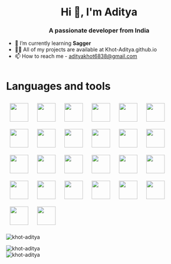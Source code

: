 <link rel="preconnect" href="https://fonts.googleapis.com">
<link rel="preconnect" href="https://fonts.gstatic.com" crossorigin>
<link href="https://fonts.googleapis.com/css2?family=Tajawal:wght@300&display=swap" rel="stylesheet">

<h1 align="center" class="header">Hi 👋, I'm Aditya</h1>
<h3 align="center" >A passionate developer from India</h3>

- 🌱 I’m currently learning **Sagger**
- 👨‍💻 All of my projects are available at Khot-Aditya.github.io
- 📫 How to reach me - adityakhot6838@gmail.com


<h1 style="margin-top:50px">Languages and tools</h1>
<span style="flex">
<!-- completed -->
<!-- mobile development -->
<img width="50" style="margin:10px" src="https://cdn.jsdelivr.net/gh/devicons/devicon/icons/android/android-original-wordmark.svg" />
<img width="50" style="margin:10px" src="https://cdn.jsdelivr.net/gh/devicons/devicon/icons/androidstudio/androidstudio-original.svg" />
<!-- IDEs -->
<img  width="50" style="margin:10px" src="https://cdn.jsdelivr.net/gh/devicons/devicon/icons/vscode/vscode-original.svg" />
<img  width="50" style="margin:10px" src="https://cdn.jsdelivr.net/gh/devicons/devicon/icons/atom/atom-original-wordmark.svg" />
<img  width="50" style="margin:10px" src="https://cdn.jsdelivr.net/gh/devicons/devicon/icons/intellij/intellij-original.svg" />
<!-- frontend languages -->
<img  width="50" style="margin:10px" src="https://cdn.jsdelivr.net/gh/devicons/devicon/icons/css3/css3-original.svg" />
<img  width="50" style="margin:10px" src="https://cdn.jsdelivr.net/gh/devicons/devicon/icons/html5/html5-original.svg" />
<img  width="50" style="margin:10px" src="https://cdn.jsdelivr.net/gh/devicons/devicon/icons/javascript/javascript-original.svg" />
<img  width="50" style="margin:10px" src="https://cdn.jsdelivr.net/gh/devicons/devicon/icons/typescript/typescript-original.svg" />
<img  width="50" style="margin:10px" src="https://cdn.jsdelivr.net/gh/devicons/devicon/icons/jquery/jquery-original.svg" />
<!-- frontend frameworks -->
<img  width="50" style="margin:10px" src="https://cdn.jsdelivr.net/gh/devicons/devicon/icons/tailwindcss/tailwindcss-plain.svg" />
<img  width="50" style="margin:10px" src="https://cdn.jsdelivr.net/gh/devicons/devicon/icons/react/react-original.svg" />
<img  width="50" style="margin:10px" src="https://cdn.jsdelivr.net/gh/devicons/devicon/icons/angularjs/angularjs-original.svg" />
<!-- programing languages -->
<img  width="50" style="margin:10px" src="https://cdn.jsdelivr.net/gh/devicons/devicon/icons/c/c-original.svg" />
<img  width="50" style="margin:10px" src="https://cdn.jsdelivr.net/gh/devicons/devicon/icons/cplusplus/cplusplus-original.svg" />
<img  width="50" style="margin:10px" src="https://cdn.jsdelivr.net/gh/devicons/devicon/icons/java/java-original.svg" />
<!-- design tools -->
<img  width="50" style="margin:10px" src="https://cdn.jsdelivr.net/gh/devicons/devicon/icons/figma/figma-original.svg" />
<img  width="50" style="margin:10px" src="https://cdn.jsdelivr.net/gh/devicons/devicon/icons/mysql/mysql-original.svg" />
<img  width="50" style="margin:10px" src="https://cdn.jsdelivr.net/gh/devicons/devicon/icons/sqlite/sqlite-original.svg" />
<img  width="50" style="margin:10px" src="https://cdn.jsdelivr.net/gh/devicons/devicon/icons/npm/npm-original-wordmark.svg" />
<img  width="50" style="margin:10px" src="https://cdn.jsdelivr.net/gh/devicons/devicon/icons/spring/spring-original.svg" />
<img  width="50" style="margin:10px" src="https://cdn.jsdelivr.net/gh/devicons/devicon/icons/firebase/firebase-plain.svg" />
<img  width="50" style="margin:10px" src="https://cdn.jsdelivr.net/gh/devicons/devicon/icons/git/git-original.svg" />
<img  width="50" style="margin:10px" src="https://cdn.jsdelivr.net/gh/devicons/devicon/icons/github/github-original-wordmark.svg" />
<img  width="50" style="margin:10px" src="https://cdn.jsdelivr.net/gh/devicons/devicon/icons/processing/processing-original.svg" />
<img  width="50" style="margin:10px" src="https://cdn.jsdelivr.net/gh/devicons/devicon/icons/arduino/arduino-original.svg" />
<!-- to learn next -->
<span>
<!-- <img  width="50" style="margin:10px" src="https://cdn.jsdelivr.net/gh/devicons/devicon/icons/nodejs/nodejs-original.svg" />
<img  width="50" style="margin:10px" src="https://cdn.jsdelivr.net/gh/devicons/devicon/icons/sass/sass-original.svg" />
<img  width="50" style="margin:10px" src="https://cdn.jsdelivr.net/gh/devicons/devicon/icons/mongodb/mongodb-original.svg" />
<img  width="50" style="margin:10px" src="https://cdn.jsdelivr.net/gh/devicons/devicon/icons/babel/babel-original.svg" />
<img  width="50" style="margin:10px" src="https://cdn.jsdelivr.net/gh/devicons/devicon/icons/yarn/yarn-original.svg" />
<img  width="50" style="margin:10px" src="https://cdn.jsdelivr.net/gh/devicons/devicon/icons/coffeescript/coffeescript-original.svg" />
<img  width="50" style="margin:10px" src="https://cdn.jsdelivr.net/gh/devicons/devicon/icons/threejs/threejs-original.svg" />
<img  width="50" style="margin:10px" src="https://cdn.jsdelivr.net/gh/devicons/devicon/icons/dart/dart-original.svg" />
<img  width="50" style="margin:10px" src="https://cdn.jsdelivr.net/gh/devicons/devicon/icons/flutter/flutter-original.svg" />
<img  width="50" style="margin:10px" src="https://cdn.jsdelivr.net/gh/devicons/devicon/icons/wordpress/wordpress-plain.svg" />
<img  width="50" style="margin:10px" src="https://cdn.jsdelivr.net/gh/devicons/devicon/icons/webflow/webflow-original.svg" />
<img  width="50" style="margin:10px" src="https://cdn.jsdelivr.net/gh/devicons/devicon/icons/woocommerce/woocommerce-original.svg" /> -->

</span>
</span>

<img  src="https://komarev.com/ghpvc/?username=khot-aditya&label=Profile%20views&color=0e75b6&style=flat"
    alt="khot-aditya" />
<br>
<img src="https://github-readme-stats.vercel.app/api/top-langs?username=khot-aditya&show_icons=true&locale=en&layout=compact"
    alt="" />
<br>

<img align="center" src="https://github-readme-stats.vercel.app/api?username=khot-aditya&show_icons=true&locale=en"
    alt="khot-aditya" />
<br>
<img align="center" src="https://github-readme-streak-stats.herokuapp.com/?user=khot-aditya&" alt="khot-aditya" />

